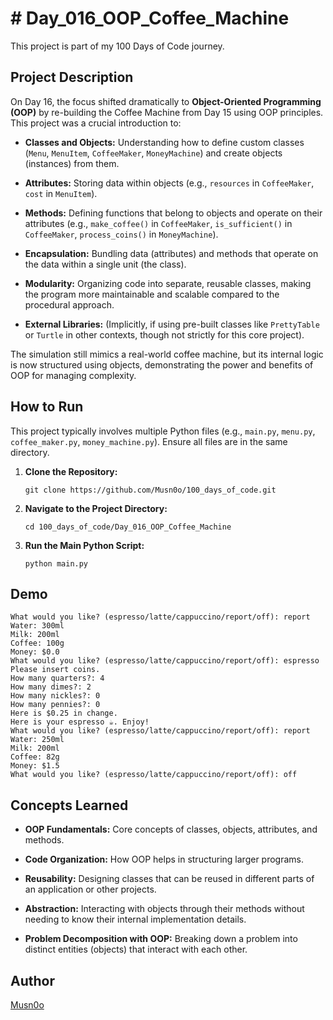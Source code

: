 # # Day_016_OOP_Coffee_Machine

This project is part of my 100 Days of Code journey.

## Project Description

On Day 16, the focus shifted dramatically to **Object-Oriented Programming (OOP)** by re-building the Coffee Machine from Day 15 using OOP principles. This project was a crucial introduction to:

- **Classes and Objects:** Understanding how to define custom classes (`Menu`, `MenuItem`, `CoffeeMaker`, `MoneyMachine`) and create objects (instances) from them.
    
- **Attributes:** Storing data within objects (e.g., `resources` in `CoffeeMaker`, `cost` in `MenuItem`).
    
- **Methods:** Defining functions that belong to objects and operate on their attributes (e.g., `make_coffee()` in `CoffeeMaker`, `is_sufficient()` in `CoffeeMaker`, `process_coins()` in `MoneyMachine`).
    
- **Encapsulation:** Bundling data (attributes) and methods that operate on the data within a single unit (the class).
    
- **Modularity:** Organizing code into separate, reusable classes, making the program more maintainable and scalable compared to the procedural approach.
    
- **External Libraries:** (Implicitly, if using pre-built classes like `PrettyTable` or `Turtle` in other contexts, though not strictly for this core project).
    

The simulation still mimics a real-world coffee machine, but its internal logic is now structured using objects, demonstrating the power and benefits of OOP for managing complexity.

## How to Run

This project typically involves multiple Python files (e.g., `main.py`, `menu.py`, `coffee_maker.py`, `money_machine.py`). Ensure all files are in the same directory.

1. **Clone the Repository:**
    
    ```
    git clone https://github.com/Musn0o/100_days_of_code.git
    ```
    
2. **Navigate to the Project Directory:**
    
    ```
    cd 100_days_of_code/Day_016_OOP_Coffee_Machine
    ```

3. **Run the Main Python Script:**
    
    ```
    python main.py
    ```


## Demo

```
What would you like? (espresso/latte/cappuccino/report/off): report
Water: 300ml
Milk: 200ml
Coffee: 100g
Money: $0.0
What would you like? (espresso/latte/cappuccino/report/off): espresso
Please insert coins.
How many quarters?: 4
How many dimes?: 2
How many nickles?: 0
How many pennies?: 0
Here is $0.25 in change.
Here is your espresso ☕️. Enjoy!
What would you like? (espresso/latte/cappuccino/report/off): report
Water: 250ml
Milk: 200ml
Coffee: 82g
Money: $1.5
What would you like? (espresso/latte/cappuccino/report/off): off
```

## Concepts Learned

- **OOP Fundamentals:** Core concepts of classes, objects, attributes, and methods.
    
- **Code Organization:** How OOP helps in structuring larger programs.
    
- **Reusability:** Designing classes that can be reused in different parts of an application or other projects.
    
- **Abstraction:** Interacting with objects through their methods without needing to know their internal implementation details.
    
- **Problem Decomposition with OOP:** Breaking down a problem into distinct entities (objects) that interact with each other.
    

## Author

[Musn0o](https://github.com/Musn0o)